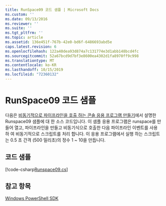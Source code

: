 ```yaml
---
title: RunSpace09 코드 샘플 | Microsoft Docs
ms.custom: ''
ms.date: 09/13/2016
ms.reviewer: ''
ms.suite: ''
ms.tgt_pltfrm: ''
ms.topic: article
ms.assetid: 136e451f-767b-42e0-bd6f-6486693abd5e
caps.latest.revision: 6
ms.openlocfilehash: 122a40dea93d874a7c131774e3d1abb148bcd4fc
ms.sourcegitcommit: 52a67bcd9d7bf3e8600ea4302d1fa8970ff9c998
ms.translationtype: MT
ms.contentlocale: ko-KR
ms.lasthandoff: 10/15/2019
ms.locfileid: "72360132"
---
```

# <a name="runspace09-code-sample"></a>RunSpace09 코드 샘플

다음은 [비동기적으로 파이프라인을 호출 하는 콘솔 응용 프로그램 만들기](https://msdn.microsoft.com/en-us/198c1c94-2a06-457e-93ce-c0d910618e47)에서 설명한 Runspace09 샘플에 대 한 소스 코드입니다. 이 샘플 응용 프로그램은 runspace를 만들어 열고, 파이프라인을 만들고 비동기식으로 호출한 다음 파이프라인 이벤트를 사용 하 여 비동기적으로 스크립트를 처리 합니다. 이 응용 프로그램에서 실행 하는 스크립트는 0.5 초 간격 (500 밀리초)의 정수 1 ~ 10을 만듭니다.

## <a name="code-sample"></a>코드 샘플

[!code-csharp[Runspace09.cs](../../../../powershell-sdk-samples/SDK-2.0/csharp/Runspace09/Runspace09.cs#L11-L113 "Runspace09.cs")]

## <a name="see-also"></a>참고 항목

[Windows PowerShell SDK](../windows-powershell-reference.md)
